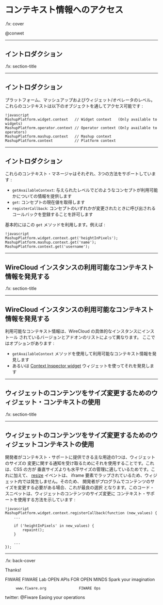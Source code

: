 # コンテキスト情報へのアクセス

.fx: cover

@conwet

---

## イントロダクション

.fx: section-title

---
<!-- SLIDE 3 -->
## イントロダクション

プラットフォーム、マッシュアップおよびウィジェット/オペレータのレベル。
これらのコンテキストは以下のオブジェクトを通してアクセス可能です :

	!javascript
    MashupPlatform.widget.context   // Widget context   (Only available to widgets)
    MashupPlatform.operator.context // Operator context (Only available to operators)
    MashupPlatform.mashup.context   // Mashup context
    MashupPlatform.context          // Platform context

---
<!-- SLIDE 4 -->
## イントロダクション

これらのコンテキスト・マネージャはそれぞれ、3つの方法をサポートしています :

* `getAvailableContext`: 与えられたレベルでどのようなコンセプトが利用可能かについての情報を提供します
* `get`: コンセプトの現在値を取得します
* `registerCallback`: コンセプトのいずれかが変更されたときに呼び出されるコールバックを登録することを許可します

基本的にはこの `get` メソッドを利用します。例えば :

	!javascript
    MashupPlatform.widget.context.get('heightInPixels');
    MashupPlatform.mashup.context.get('name');
    MashupPlatform.context.get('username');

---

## WireCloud インスタンスの利用可能なコンテキスト情報を発見する

.fx: section-title

---
<!-- SLIDE 6 -->
## WireCloud インスタンスの利用可能なコンテキスト情報を発見する

利用可能なコンテキスト情報は、WireCloud の具体的なインスタンスにインストール
されているバージョンとアドオンのリストによって異なります。
ここではオプションがあります :

* `getAvailableContext` メソッドを使用して利用可能なコンテキスト情報を発見します
* あるいは [Context Inspector widget](attachments/Wirecloud_context-inspector_0.5.wgt)
  ウィジェットを使ってそれを発見します

---


## ウィジェットのコンテンツをサイズ変更するためのウィジェット・コンテキストの使用

.fx: section-title

---
<!-- SLIDE 7 -->
## ウィジェットのコンテンツをサイズ変更するためのウィジェットコンテキストの使用

開発者がコンテキスト・サポートに提供できる主な用途の1つは、ウィジェットのサイズの
変更に関する通知を受け取るためにそれを使用することです。これは、CSS の方が
垂直サイズよりも水平サイズの管理に適しているためです。これに加えて、
[resize](https://developer.mozilla.org/en-US/docs/Web/Events/resize) イベントは、
iframe 要素でラップされているため、ウィジェット内では発生しません。そのため、
開発者がプログラムでコンテンツのサイズを変更する必要がある場合、これが最良の選択
となります。このコード・スニペットは、ウィジェットのコンテンツのサイズ変更に
コンテキスト・サポートを使用する方法を示しています :

	!javascript
    MashupPlatform.widget.context.registerCallback(function (new_values) {
        ...

        if ('heightInPixels' in new_values) {
            repaint();
        }

        ...
    });

---

.fx: back-cover

Thanks!

FIWARE                                FIWARE Lab
OPEN APIs FOR OPEN MINDS              Spark your imagination

         www.fiware.org               FIWARE Ops
twitter: @Fiware                      Easing your operations


